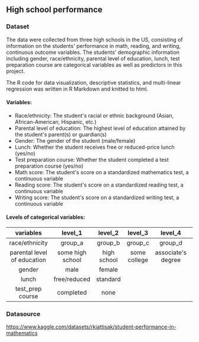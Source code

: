 ## High school performance
### Dataset
The data were collected from three high schools in the US, consisting of information on the students' performance in math, reading, and writing, continuous outcome variables. The students' demographic information including gender, race/ethnicity, parental level of education, lunch, test preparation course are categorical variables as well as predictors in this project.

The R code for data visualization, descriptive statistics, and multi-linear regression was written in R Markdown and knitted to html.
#### Variables:
* Race/ethnicity: The student's racial or ethnic background (Asian, African-American, Hispanic, etc.)
* Parental level of education: The highest level of education attained by the student's parent(s) or guardian(s)
* Gender: The gender of the student (male/female)
* Lunch: Whether the student receives free or reduced-price lunch (yes/no)
* Test preparation course: Whether the student completed a test preparation course (yes/no)
* Math score: The student's score on a standardized mathematics test, a continuous variable
* Reading score: The student's score on a standardized reading test, a continuous variable
* Writing score: The student's score on a standardized writing test, a continuous variable

#### Levels of categorical variables:

| variables | level_1 | level_2 | level_3 | level_4 | level_5 | level_6 |
| :---:  | :---: | :---: | :---: | :---: | :---: | :---: |
| race/ethnicity |group_a   | group_b   | group_c   | group_d  | group_e |     | 
| parental level of education |some high school | high school | some college | associate's degree | bachelor's degree | master's degree |
| gender | male   | female   |    |     |    |     |
| lunch  | free/reduced | standard |     |      |     |      |
| test_prep course | completed | none |     |     |      |      |

### Datasource 
https://www.kaggle.com/datasets/rkiattisak/student-performance-in-mathematics 

